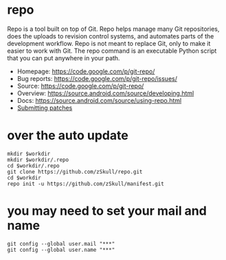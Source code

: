 # repo

Repo is a tool built on top of Git.  Repo helps manage many Git repositories,
does the uploads to revision control systems, and automates parts of the
development workflow.  Repo is not meant to replace Git, only to make it
easier to work with Git.  The repo command is an executable Python script
that you can put anywhere in your path.

* Homepage: https://code.google.com/p/git-repo/
* Bug reports: https://code.google.com/p/git-repo/issues/
* Source: https://code.google.com/p/git-repo/
* Overview: https://source.android.com/source/developing.html
* Docs: https://source.android.com/source/using-repo.html
* [Submitting patches](./SUBMITTING_PATCHES.md)

# over the auto update
	mkdir $workdir
	mkdir $workdir/.repo
	cd $workdir/.repo
	git clone https://github.com/zSkull/repo.git
	cd $workdir
	repo init -u https://github.com/zSkull/manifest.git

# you may need to set your mail and name
	git config --global user.mail "***"
	git config --global user.name "***"

